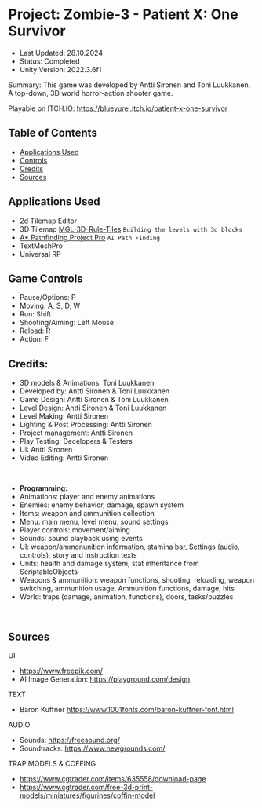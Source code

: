 # **Project: Zombie-3 - Patient X: One Survivor**
- Last Updated: 28.10.2024
- Status: Completed
- Unity Version: 2022.3.6f1
 
Summary: This game was developed by Antti Sironen and Toni Luukkanen. A top-down, 3D world horror-action shooter game.

Playable on ITCH.IO: https://blueyurei.itch.io/patient-x-one-survivor

## Table of Contents
- [Applications Used](#applications-used)
- [Controls](#game-controls)
- [Credits](#credits)
- [Sources](#sources)

## Applications Used
- 2d Tilemap Editor
- 3D Tilemap [MGL-3D-Rule-Tiles](https://github.com/michaelsgamelab/MGL-3D-Rule-Tiles/tree/main) `Building the levels with 3d blocks`
- [A* Pathfinding Project Pro](https://arongranberg.com/astar/) `AI Path Finding`
- TextMeshPro
- Universal RP

## Game Controls

- Pause/Options: P 
- Moving: A, S, D, W
- Run: Shift
- Shooting/Aiming: Left Mouse
- Reload: R 
- Action: F

## Credits:

- 3D models & Animations: Toni Luukkanen
- Developed by: Antti Sironen & Toni Luukkanen
- Game Design: Antti Sironen & Toni Luukkanen
- Level Design: Antti Sironen & Toni Luukkanen
- Level Making: Antti Sironen
- Lighting & Post Processing: Antti Sironen
- Project management: Antti Sironen
- Play Testing: Decelopers & Testers
- UI: Antti Sironen
- Video Editing: Antti Sironen
<br>

- **Programming:**
- Animations: player and enemy animations
- Enemies: enemy behavior, damage, spawn system
- Items: weapon and ammunition collection
- Menu: main menu, level menu, sound settings
- Player controls: movement/aiming
- Sounds: sound playback using events
- UI: weapon/ammonunition information, stamina bar, Settings (audio, controls), story and instruction texts
- Units: health and damage system, stat inheritance from ScriptableObjects
- Weapons & ammunition: weapon functions, shooting, reloading, weapon switching, ammunition usage. Ammunition functions, damage, hits
- World: traps (damage, animation, functions), doors, tasks/puzzles
<br>

## Sources

UI
- https://www.freepik.com/
- AI Image Generation: https://playground.com/design

TEXT
- Baron Kuffner
https://www.1001fonts.com/baron-kuffner-font.html

AUDIO
- Sounds: https://freesound.org/ 
- Soundtracks: https://www.newgrounds.com/

TRAP MODELS & COFFING
- https://www.cgtrader.com/items/635558/download-page
- https://www.cgtrader.com/free-3d-print-models/miniatures/figurines/coffin-model